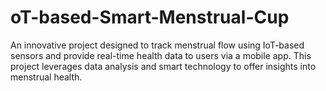 # oT-based-Smart-Menstrual-Cup
An innovative project designed to track menstrual flow using IoT-based sensors and provide real-time health data to users via a mobile app. This project leverages data analysis and smart technology to offer insights into menstrual health.
